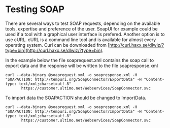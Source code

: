 # Testing SOAP

There are several ways to test SOAP requests, depending on the available tools, expertise and preference of the user. SoapUI for example could be used if a tool with a graphical user interface is prefered. Another option is to use cURL. cURL is a command line tool and is available for almost every operating system. Curl can be downloaded from [http://curl.haxx.se/dlwiz/?type=bin](http://curl.haxx.se/dlwiz/?type=bin).

In the example below the file soaprequest.xml contains the soap call to export data and the response will be written to the file soapresponse.xml

```text
curl --data-binary @soaprequest.xml -o soapresponse.xml -H "SOAPACTION: http://tempuri.org/SoapConnector/ExportData" -H "Content-type: text/xml;charset=utf-8" 
       https://customer.ultimo.net/Webservices/SoapConnector.svc
```

To import data the SOAPACTION should be changed to ImportData.

```text
curl --data-binary @soaprequest.xml -o soapresponse.xml -H "SOAPACTION: http://tempuri.org/SoapConnector/ImportData" -H "Content-type: text/xml;charset=utf-8" 
       https://customer.ultimo.net/Webservices/SoapConnector.svc
```

